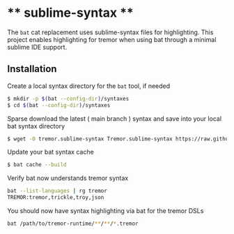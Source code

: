 # ** sublime-syntax **

The `bat` cat replacement uses sublime-syntax files for highlighting.
This project enables highlighting for tremor when using bat through a
minimal sublime IDE support.

## Installation

Create a local syntax directory for the `bat` tool, if needed

```bash
$ mkdir -p $(bat --config-dir)/syntaxes
$ cd $(bat --config-dir)/syntaxes
```

Sparse download the latest ( main branch ) syntax and save into your local bat syntax directory

```bash
$ wget -O tremor.sublime-syntax Tremor.sublime-syntax https://raw.githubusercontent.com/tremor-rs/tremor-sublime/main/Tremor.sublime-syntax
```

Update your bat syntax cache

```bash
$ bat cache --build
```

Verify bat now understands tremor syntax

```bash
bat --list-languages | rg tremor
TREMOR:tremor,trickle,troy,json
```

You should now have syntax highlighting via bat for the tremor DSLs

```bash
bat /path/to/tremor-runtime/**/**/*.tremor
```
